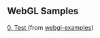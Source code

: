 ## WebGL Samples

[0. Test ](https://solarbro.github.io/WebGL_Samples/test/) (from [webgl-examples](https://github.com/mdn/webgl-examples))
